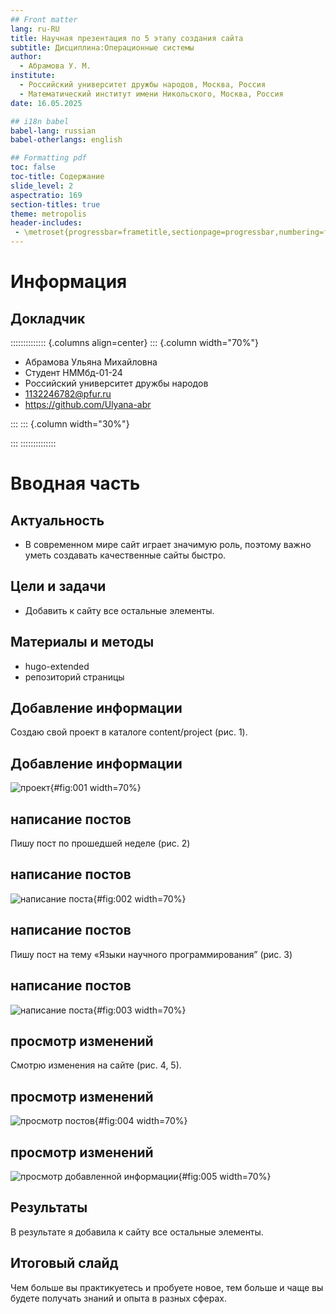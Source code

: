 ```yaml
---
## Front matter
lang: ru-RU
title: Научная презентация по 5 этапу создания сайта
subtitle: Дисциплина:Операционные системы
author:
  - Абрамова У. М.
institute:
  - Российский университет дружбы народов, Москва, Россия
  - Математический институт имени Никольского, Москва, Россия
date: 16.05.2025

## i18n babel
babel-lang: russian
babel-otherlangs: english

## Formatting pdf
toc: false
toc-title: Содержание
slide_level: 2
aspectratio: 169
section-titles: true
theme: metropolis
header-includes:
 - \metroset{progressbar=frametitle,sectionpage=progressbar,numbering=fraction}
---
```


# Информация

## Докладчик

:::::::::::::: {.columns align=center}
::: {.column width="70%"}

  * Абрамова Ульяна Михайловна
  * Студент НММбд-01-24
  * Российский университет дружбы народов
  * [1132246782@pfur.ru](mailto:1132246782@pfur.ru)
  * <https://github.com/Ulyana-abr>

:::
::: {.column width="30%"}



:::
::::::::::::::

# Вводная часть

## Актуальность

-  В современном мире сайт играет значимую роль, поэтому важно уметь создавать качественные сайты быстро.

## Цели и задачи

- Добавить к сайту все остальные элементы.

## Материалы и методы

- hugo-extended
- репозиторий страницы

## Добавление информации
Создаю свой проект в каталоге content/project (рис. 1).

## Добавление информации
![проект](/home/umabramova/cite/report5/image/1.jpg){#fig:001 width=70%}

## написание постов
Пишу пост по прошедшей неделе (рис. 2)

## написание постов
![написание поста](/home/umabramova/cite/report5/image/2.jpg){#fig:002 width=70%}

## написание постов
Пишу пост на тему «Языки научного программирования” (рис. 3)

## написание постов
![написание поста](/home/umabramova/cite/report5/image/3.jpg){#fig:003 width=70%}

## просмотр изменений
Смотрю изменения на сайте (рис. 4, 5).

## просмотр изменений
![просмотр постов](/home/umabramova/cite/report5/image/4.jpg){#fig:004 width=70%}

## просмотр изменений
![просмотр добавленной информации](/home/umabramova/cite/report5/image/5.jpg){#fig:005 width=70%}



## Результаты

В результате я добавила к сайту все остальные элементы.


## Итоговый слайд

Чем больше вы практикуетесь и пробуете новое, тем больше и чаще вы будете получать знаний и опыта в разных сферах.

